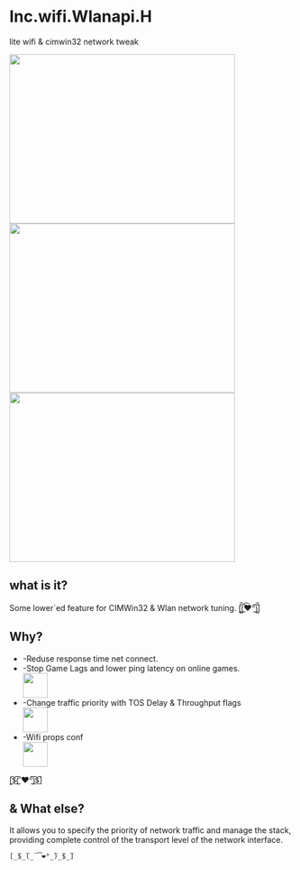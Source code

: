 # Inc.wifi.Wlanapi.H
lite wifi &amp; cimwin32 network tweak


<img src="https://d1w7fb2mkkr3kw.cloudfront.net/assets/images/book/lrg/9780/0713/9780071380416.jpg" width="400" height="300">
<img src="https://images-na.ssl-images-amazon.com/images/I/51NZfJdGy2L._SX325_BO1,204,203,200_.jpg" width="400" height="300">

<a href="http://pesap.com">
<img src="https://i.ibb.co/p0kXCmV/nettweak.gif" width="400" height="300">
</a>

## what is it?

Some lower`ed feature for CIMWin32 & Wlan network tuning.
[̲̅$̲̅(̲̅ ͡❤°̲̅)̲̅$̲̅]

## Why?
<ul>
<li>-Reduse response time net connect.</li>
<li>-Stop Game Lags and lower ping latency on online games.</li><img src="https://i.ibb.co/X20Yp7g/12311.jpg" width="44" height="44">
<li>-Change traffic priority with TOS Delay & Throughput flags</li><img src="https://i.ibb.co/HqmMKqq/tos.png" width="44" height="44">
<li>-Wifi props conf</li><img src="https://i.ibb.co/2KRxGmM/222234.png" width="44" height="44">
</ul>
[̲̅$̲̅(̲̅ ͡❤°̲̅)̲̅$̲̅]

## & What else?
It allows you to specify the priority of network traffic and manage the stack, providing complete control of the transport level of the network interface.
```
[̲̅$̲̅(̲̅ ͡❤°̲̅)̲̅$̲̅]
```

